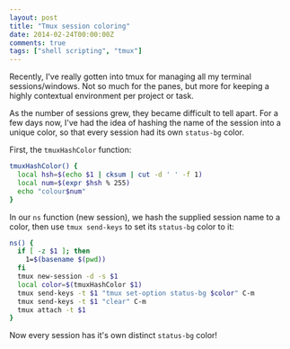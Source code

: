 ```yaml
---
layout: post
title: "Tmux session coloring"
date: 2014-02-24T00:00:00Z
comments: true
tags: ["shell scripting", "tmux"]
---
```


Recently, I've really gotten into tmux for managing all my terminal sessions/windows. Not so much for the panes, but more for keeping a highly contextual environment per project or task.

As the number of sessions grew, they became difficult to tell apart. For a few days now, I've had the idea of hashing the name of the session into a unique color, so that every session had its own `status-bg` color.

First, the `tmuxHashColor` function:

```sh
tmuxHashColor() {
  local hsh=$(echo $1 | cksum | cut -d ' ' -f 1)
  local num=$(expr $hsh % 255)
  echo "colour$num"
}
```

In our `ns` function (new session), we hash the supplied session name to a color, then use `tmux send-keys` to set its `status-bg` color to it:

```sh
ns() {
  if [ -z $1 ]; then
    1=$(basename $(pwd))
  fi
  tmux new-session -d -s $1
  local color=$(tmuxHashColor $1)
  tmux send-keys -t $1 "tmux set-option status-bg $color" C-m
  tmux send-keys -t $1 "clear" C-m
  tmux attach -t $1
}

```

Now every session has it's own distinct `status-bg` color!

